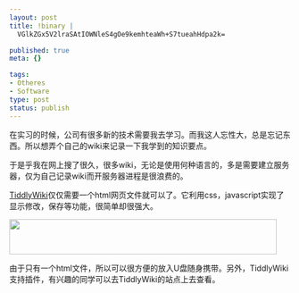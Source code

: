```yaml
--- 
layout: post
title: !binary |
  VGlkZGx5V2lraSAtIOWNleS4gOe9kemhteaWh+S7tueahHdpa2k=

published: true
meta: {}

tags: 
- Otheres
- Software
type: post
status: publish
---
```

在实习的时候，公司有很多新的技术需要我去学习。而我这人忘性大，总是忘记东西。所以想弄个自己的wiki来记录一下我学到的知识要点。

于是乎我在网上搜了很久，很多wiki，无论是使用何种语言的，多是需要建立服务器，仅为自己记录wiki而开服务器进程是很浪费的。

<a title="Tiddlywiki" href="http://www.tiddlywiki.com/" target="_blank">TiddlyWiki</a>仅仅需要一个html网页文件就可以了。它利用css，javascript实现了显示修改，保存等功能，很简单却很强大。

<img class="aligncenter" title="TiddlyWiki" src="http://farm4.static.flickr.com/3367/3577880485_fc7d60e066_o.jpg" alt="" width="479" height="63" />

由于只有一个html文件，所以可以很方便的放入U盘随身携带。另外，TiddlyWiki支持插件，有兴趣的同学可以去TiddlyWiki的站点上去查看。
